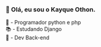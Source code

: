 <h3>👋 Olá, eu sou o Kayque Othon.</h3>

🐍 - Programador python e php <br>
📚 - Estudando Django <br>
👾 - Dev Back-end <br>
